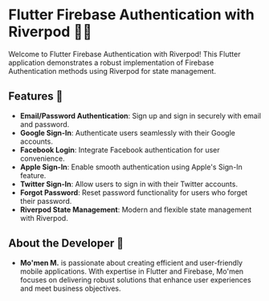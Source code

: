 # Flutter Firebase Authentication with Riverpod 🔐📱

Welcome to Flutter Firebase Authentication with Riverpod! This Flutter application demonstrates a robust implementation of Firebase Authentication methods using Riverpod for state management.

## Features 🚀

- **Email/Password Authentication**: Sign up and sign in securely with email and password.
- **Google Sign-In**: Authenticate users seamlessly with their Google accounts.
- **Facebook Login**: Integrate Facebook authentication for user convenience.
- **Apple Sign-In**: Enable smooth authentication using Apple's Sign-In feature.
- **Twitter Sign-In**: Allow users to sign in with their Twitter accounts.
- **Forgot Password**: Reset password functionality for users who forget their password.
- **Riverpod State Management**: Modern and flexible state management with Riverpod.

## About the Developer 🌟

- **Mo'men M.** is passionate about creating efficient and user-friendly mobile applications. With expertise in Flutter and Firebase, Mo'men focuses on delivering robust solutions that enhance user experiences and meet business objectives.

